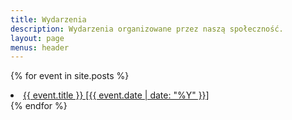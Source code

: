```yaml
---
title: Wydarzenia
description: Wydarzenia organizowane przez naszą społeczność.
layout: page
menus: header
---
```


{% for event in site.posts %}
  <li>
    <a href="{{ event.url }}">
      {{ event.title }} [{{ event.date | date: "%Y" }}]
    </a>
  </li>
{% endfor %}